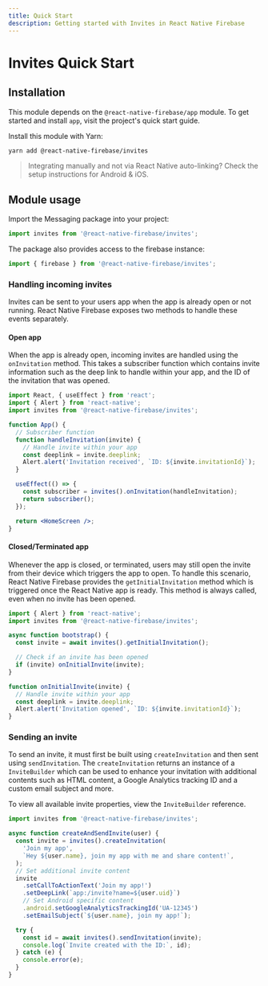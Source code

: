 ```yaml
---
title: Quick Start
description: Getting started with Invites in React Native Firebase
---
```


# Invites Quick Start

## Installation

This module depends on the `@react-native-firebase/app` module. To get started and install `app`,
visit the project's <Anchor version={false} group={false} href="/quick-start">quick start</Anchor> guide.

Install this module with Yarn:

```bash
yarn add @react-native-firebase/invites
```

> Integrating manually and not via React Native auto-linking? Check the setup instructions for <Anchor version group href="/android">Android</Anchor> & <Anchor version group href="/ios">iOS</Anchor>.

## Module usage

Import the Messaging package into your project:

```js
import invites from '@react-native-firebase/invites';
```

The package also provides access to the firebase instance:

```js
import { firebase } from '@react-native-firebase/invites';
```

### Handling incoming invites

Invites can be sent to your users app when the app is already open or not running. React Native Firebase exposes
two methods to handle these events separately.

#### Open app

When the app is already open, incoming invites are handled using the `onInvitation` method. This takes a subscriber
function which contains invite information such as the deep link to handle within your app, and the ID of the invitation
that was opened.

```jsx
import React, { useEffect } from 'react';
import { Alert } from 'react-native';
import invites from '@react-native-firebase/invites';

function App() {
  // Subscriber function
  function handleInvitation(invite) {
    // Handle invite within your app
    const deeplink = invite.deeplink;
    Alert.alert('Invitation received', `ID: ${invite.invitationId}`);
  }

  useEffect(() => {
    const subscriber = invites().onInvitation(handleInvitation);
    return subscriber();
  });

  return <HomeScreen />;
}
```

#### Closed/Terminated app

Whenever the app is closed, or terminated, users may still open the invite from their device which triggers the app
to open. To handle this scenario, React Native Firebase provides the `getInitialInvitation` method which is triggered
once the React Native app is ready. This method is always called, even when no invite has been opened.

```jsx
import { Alert } from 'react-native';
import invites from '@react-native-firebase/invites';

async function bootstrap() {
  const invite = await invites().getInitialInvitation();

  // Check if an invite has been opened
  if (invite) onInitialInvite(invite);
}

function onInitialInvite(invite) {
  // Handle invite within your app
  const deeplink = invite.deeplink;
  Alert.alert('Invitation opened', `ID: ${invite.invitationId}`);
}
```

### Sending an invite

To send an invite, it must first be built using `createInvitation` and then sent using `sendInvitation`. The
`createInvitation` returns an instance of a `InviteBuilder` which can be used to enhance your invitation with additional
contents such as HTML content, a Google Analytics tracking ID and a custom email subject and more.

To view all available invite properties, view the <Anchor href="/reference/invitebuilder">`InviteBuilder`</Anchor> reference.

```js
import invites from '@react-native-firebase/invites';

async function createAndSendInvite(user) {
  const invite = invites().createInvitation(
    'Join my app',
    `Hey ${user.name}, join my app with me and share content!`,
  );
  // Set additional invite content
  invite
    .setCallToActionText('Join my app!')
    .setDeepLink(`app:/invite?name=${user.uid}`)
    // Set Android specific content
    .android.setGoogleAnalyticsTrackingId('UA-12345')
    .setEmailSubject(`${user.name}, join my app!`);

  try {
    const id = await invites().sendInvitation(invite);
    console.log(`Invite created with the ID:`, id);
  } catch (e) {
    console.error(e);
  }
}
```
